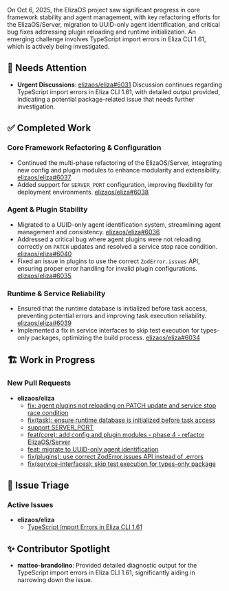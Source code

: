 On Oct 6, 2025, the ElizaOS project saw significant progress in core framework stability and agent management, with key refactoring efforts for the ElizaOS/Server, migration to UUID-only agent identification, and critical bug fixes addressing plugin reloading and runtime initialization. An emerging challenge involves TypeScript import errors in Eliza CLI 1.61, which is actively being investigated.

## 🚨 Needs Attention
- **Urgent Discussions**: [elizaos/eliza#6031](https://github.com/elizaos/eliza/issues/6031) Discussion continues regarding TypeScript import errors in Eliza CLI 1.61, with detailed output provided, indicating a potential package-related issue that needs further investigation.

## ✅ Completed Work
### Core Framework Refactoring & Configuration
- Continued the multi-phase refactoring of the ElizaOS/Server, integrating new config and plugin modules to enhance modularity and extensibility. [elizaos/eliza#6037](https://github.com/elizaos/eliza/pull/6037)
- Added support for `SERVER_PORT` configuration, improving flexibility for deployment environments. [elizaos/eliza#6038](https://github.com/elizaos/eliza/pull/6038)

### Agent & Plugin Stability
- Migrated to a UUID-only agent identification system, streamlining agent management and consistency. [elizaos/eliza#6036](https://github.com/elizaos/eliza/pull/6036)
- Addressed a critical bug where agent plugins were not reloading correctly on `PATCH` updates and resolved a service stop race condition. [elizaos/eliza#6040](https://github.com/elizaos/eliza/pull/6040)
- Fixed an issue in plugins to use the correct `ZodError.issues` API, ensuring proper error handling for invalid plugin configurations. [elizaos/eliza#6035](https://github.com/elizaos/eliza/pull/6035)

### Runtime & Service Reliability
- Ensured that the runtime database is initialized before task access, preventing potential errors and improving task execution reliability. [elizaos/eliza#6039](https://github.com/elizaos/eliza/pull/6039)
- Implemented a fix in service interfaces to skip test execution for types-only packages, optimizing the build process. [elizaos/eliza#6034](https://github.com/elizaos/eliza/pull/6034)

## 🏗️ Work in Progress
### New Pull Requests
- **elizaos/eliza**
    - [fix: agent plugins not reloading on PATCH update and service stop race condition](https://github.com/elizaos/eliza/pull/6040)
    - [fix(task): ensure runtime database is initialized before task access](https://github.com/elizaos/eliza/pull/6039)
    - [support SERVER_PORT](https://github.com/elizaos/eliza/pull/6038)
    - [feat(core): add config and plugin modules - phase 4 - refactor ElizaOS/Server](https://github.com/elizaos/eliza/pull/6037)
    - [feat: migrate to UUID-only agent identification](https://github.com/elizaos/eliza/pull/6036)
    - [fix(plugins): use correct ZodError.issues API instead of .errors](https://github.com/elizaos/eliza/pull/6035)
    - [fix(service-interfaces): skip test execution for types-only package](https://github.com/elizaos/eliza/pull/6034)

## 🐞 Issue Triage
### Active Issues
- **elizaos/eliza**
    - [TypeScript Import Errors in Eliza CLI 1.61](https://github.com/elizaos/eliza/issues/6031)

## ✨ Contributor Spotlight
- **matteo-brandolino**: Provided detailed diagnostic output for the TypeScript import errors in Eliza CLI 1.61, significantly aiding in narrowing down the issue.